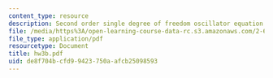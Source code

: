 ```yaml
---
content_type: resource
description: Second order single degree of freedom oscillator equation.
file: /media/https%3A/open-learning-course-data-rc.s3.amazonaws.com/2-670-mechanical-engineering-tools-january-iap-2004/de8f704bcfd99423750aafcb25098593_hw3b.pdf
file_type: application/pdf
resourcetype: Document
title: hw3b.pdf
uid: de8f704b-cfd9-9423-750a-afcb25098593
---
```


